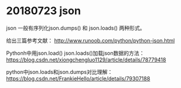 # 20180723 json

json 一般有序列化json.dumps() 和 json.loads() 两种形式。

给出三篇参考文献： http://www.runoob.com/python/python-json.html

Pythonh中用json.load() json.loads()加载json数据的方法： https://blog.csdn.net/xiongchengluo1129/article/details/78779418

python中json.loads和json.dumps对比理解： https://blog.csdn.net/FrankieHello/article/details/79307188

